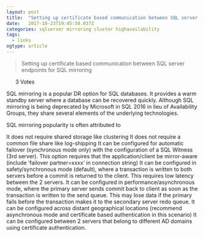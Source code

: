 ```yaml
---
layout: post 
title:  "Setting up certificate based communication between SQL server endpoints for SQL mirroring | Sam's Corner" 
date:   2017-10-23T19:45:50.037Z 
categories: sqlserver mirroring cluster highavailability
tags:
  - links
ogtype: article 
---
```


> Setting up certificate based communication between SQL server endpoints for SQL mirroring

      3 Votes

SQL mirroring is a popular DR option for SQL databases. It provides a warm standby server where a database can be recovered quickly. Although SQL mirroring is being deprecated by Microsoft in SQL 2016 in lieu of Availability Groups, they share several elements of the underlying technologies.

SQL mirroring popularity is often attributed to

It does not require shared storage like clustering
It does not require a common file share like log-shipping
It can be configured for automatic failover (synchronous mode only) with the configuration of a SQL Witness (3rd server). This option requires that the application/client be mirror-aware (include ‘failover partner=xxxx’ in connection string)
It can be configured in safety/synchronous mode (default), where a transaction is written to both servers before a commit is returned to the client. This requires low latency between the 2 servers.
It can be configured in performance/asynchronous mode, where the primary server sends commit back to client as soon as the transaction is written to the send queue. This may lose data if the primary fails before the transaction makes it to the secondary server redo queue.
It can be configured across distant geographical locations (recommend asynchronous mode and certificate based authentication in this scenario)
It can be configured between 2 servers that belong to different AD domains using certificate authentication.